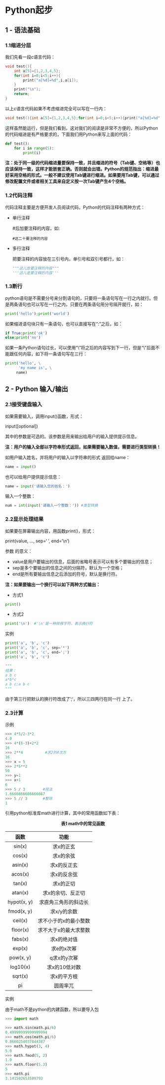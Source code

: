 # Python起步

## 1 - 语法基础

### 1.1缩进分层

我们先看一段c语言代码：

```c
void test(){
    int a[5]={1,2,3,4,5};
    for(int i=0;i<5;i++){
        print("a[%d]=%d",i,a[i]);
    }
    print("\n");
    return;
}
```

以上c语言代码如果不考虑缩进完全可以写在一行内：

```c
void test(){int a[5]={1,2,3,4,5};for(int i=0;i<5;i++){print("a[%d]=%d",i,a[i])}print("\n");return}
```

这样虽然能运行，但是我们看到，这对我们的阅读是非常不方便的，所以Python的代码缩进是有严格要求的，下面我们用Python来写上面的代码：

```python
def test():
    for i in range(5):
        print(i)
```

**注：处于同一级的代码缩进量要保持一致，并且缩进的符号（Tab键、空格等）也应该保持一致，这样才能嵌套正确。否则就会出错。Python的规范指出：缩进最好采用空格的形式。一般不建议使用Tab键进行缩进。如果要用Tab键，可以通过修改配置文件或者相关工具来自定义按一次Tab键产生4个空格。**



### 1.2代码注释

代码注释主要是方便开发人员阅读代码，Python的代码注释有两种方式：

- 单行注释

  #后加要注释的内容，如:

  ```Pyhton
  #这二十要注释的内容
  ```

- 多行注释

  把要注释的内容放在三引号内，单引号和双引号都行，如：

  ```Python
  """这儿放要注释的内容"""
  '''这儿是要注释的内容'''
  ```



### 1.3断行

python语句是不需要分号来分割语句的，只要将一条语句写在一行之内就行。但是两条语句也可以写在一行之内，只要在两条语句用分号隔开就行，如：

```python
print('hello');print('world')
```

如果缩进语句块只有一条语句，也可以直接写在“:”之后，如：

```python
if True:print('ok')
else:print('no')
```

如果一条Python语句过长，可以使用“\”将之后的内容写到下一行，但是“\”后面不能跟任何内容，如下将一条语句写在三行：

```python
print('hello', \
      'my name is', \
     name)
```



## 2 - Python 输入/输出

### 2.1接受键盘输入

如果需要输入，调用input()函数，形式：

input([optional])

其中的参数是可选的。该参数是用来输出给用户的输入提供提示信息。

**注：用户的输入全部以字符串形式返回，如果需要输入数值，需要进行类型转换！**

如用户输入姓名，并将用户的输入以字符串的形式 返回给name：

```python
name = input()
```

也可以给用户提供提示信息：

```python
name = input('请输入您的姓名：')
```

输入一个整数：

```python
num = int(input('请输入一个整数：')) #类型转换
```



### 2.2显示处理结果

如果要在屏幕输出内容，用函数print()，形式：

print(value, …, sep=‘ ’, end=‘\n’)

参数 的意义：

- value是用户要输出的信息，后面的省略号表示可以有多个要输出的信息；
- sep是多个要输出的信息之间的分隔符，默认为一个空格；
- end是所有要输出信息之后添加的符号，默认是换行符。

**注：如果要输出一个换行可以如下两种方式输出：**

- 方式1

```python
print()
```

- 方式2

```python
print('\n')  #'\n'是一种转移字符，表示换行符
```

实例

```python
print('a', 'b', 'c')
print('a', 'b', 'c', sep='*')
print('a', 'b', 'c', end=';')
print('a', 'b', 'c')

"""
结果：
a b c
a*b*c
a b c;a b c
"""
```

由于第三行把默认的换行符改成了’;‘，所以三四两行在同一行 上了。

### 2.3计算

示例

```python
>>> 4*5/2-3*2
4.0
>>> 4*(6-3)+2*2
16
>>> 2**4          #求2的4次方
16
>>> x = 5
>>> 2*5**2
50
>>> y=1
>>> x+1
6
>>> 5 / 3        #除法
1.6666666666666667
>>> 5 // 3       #整除
1
```

引用python标准库math进行计算，其中的常用函数如下表：

**<center>表1 math中的常见函数</center>**

|    函数     |         功能          |
| :---------: | :-------------------: |
|   sin(x)    |       求x的正玄       |
|   cos(x)    |       求x的余弦       |
|   asin(x)   |      求x的反正玄      |
|   acos(x)   |      求x的反余弦      |
|   tan(x)    |       求x的正切       |
|   atan(x)   |   求x的余切、反正切   |
| hypot(x, y) | 求直角三角形的斜边长  |
| fmod(x, y)  |      求x/y的余数      |
|   ceil(x)   | 求不小于的x的最小整数 |
|  floor(x)   | 求不大于x的最大求整数 |
|   fabs(x)   |      求x的绝对值      |
|   exp(x)    |      求e的x次幂       |
|  pow(x, y)  |      q求x的y次幂      |
|  log10(x)   |     求x的10低对数     |
|   sqrt(x)   |      求x的平方根      |
|     pi      |       圆周率兀        |

实例

由于math不是python的内建函数，所以要导入包

```python
>>> import math

>>> math.sin(math.pi/6)
0.49999999999999994
>>> math.cos(math.pi/6)
0.8660254037844387
>>> math.hypot(3, 4)
5.0
>>> math.fmod(5, 2)
1.0
>>> math.floor(5.3)
5
>>> math.pi
3.141592653589793
```

